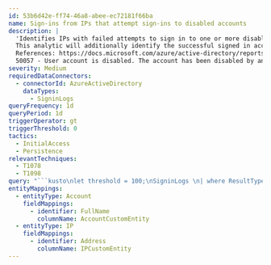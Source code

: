 ```yaml
---
id: 53b6d42e-ff74-46a8-abee-ec72181f66ba
name: Sign-ins from IPs that attempt sign-ins to disabled accounts
description: |
  'Identifies IPs with failed attempts to sign in to one or more disabled accounts signed in successfully to another account.
  This analytic will additionally identify the successful signed in accounts as the mapped account entities for investigation.
  References: https://docs.microsoft.com/azure/active-directory/reports-monitoring/reference-sign-ins-error-codes
  50057 - User account is disabled. The account has been disabled by an administrator.'
severity: Medium
requiredDataConnectors:
  - connectorId: AzureActiveDirectory
    dataTypes:
      - SigninLogs
queryFrequency: 1d
queryPeriod: 1d
triggerOperator: gt
triggerThreshold: 0
tactics:
  - InitialAccess
  - Persistence
relevantTechniques:
  - T1078
  - T1098
query: "```kusto\nlet threshold = 100;\nSigninLogs \n| where ResultType == \"50057\" \n| where ResultDescription == \"User account is disabled. The account has been disabled by an administrator.\" \n| summarize StartTime = min(TimeGenerated), EndTime = max(TimeGenerated), disabledAccountLoginAttempts = count(), \ndisabledAccountsTargeted = dcount(UserPrincipalName), applicationsTargeted = dcount(AppDisplayName), disabledAccountSet = makeset(UserPrincipalName), \napplicationSet = makeset(AppDisplayName) by IPAddress\n| order by disabledAccountLoginAttempts desc\n| join kind= leftouter (\n    // Consider these IPs suspicious - and alert any related  successful sign-ins\n    SigninLogs\n    | where ResultType == 0\n    | summarize successSigninStart = min(TimeGenerated), successSigninEnd = max(TimeGenerated), successfulAccountSigninCount = dcount(UserPrincipalName), successfulAccountSigninSet = makeset(UserPrincipalName, 15) by IPAddress\n    // Assume IPs associated with sign-ins from 100+ distinct user accounts are safe\n    | where successfulAccountSigninCount < threshold\n) on IPAddress  \n// IPs from which attempts to authenticate as disabled user accounts originated, and had a non-zero success rate for some other account\n| where successfulAccountSigninCount != 0\n// Successful Account Signins occur within the same lookback period as the failed \n| extend SuccessBeforeFailure = iff(successSigninStart >= StartTime and successSigninEnd <= EndTime, true, false)  \n| project StartTime, EndTime, IPAddress, disabledAccountLoginAttempts, disabledAccountsTargeted, disabledAccountSet, applicationSet, \nsuccessfulAccountSigninCount, successfulAccountSigninSet\n| order by disabledAccountLoginAttempts\n// Break up the string of Succesfully signed into accounts into individual events\n| mvexpand successfulAccountSigninSet\n| extend timestamp = StartTime, IPCustomEntity = IPAddress\n```"
entityMappings:
  - entityType: Account
    fieldMappings:
      - identifier: FullName
        columnName: AccountCustomEntity
  - entityType: IP
    fieldMappings:
      - identifier: Address
        columnName: IPCustomEntity
---
```



